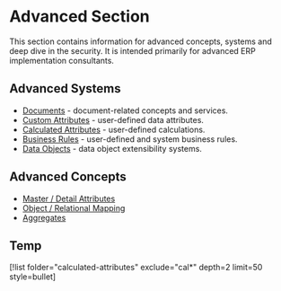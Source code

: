 # Advanced Section

This section contains information for advanced concepts, systems and deep dive in the security.
It is intended primarily for advanced ERP implementation consultants.

## Advanced Systems

- [Documents](documents/index.md) - document-related concepts and services.
- [Custom Attributes](custom-attributes/overview.md) - user-defined data attributes.
- [Calculated Attributes](calculated-attributes/index.md) - user-defined calculations.
- [Business Rules](business-rules/overview.md) - user-defined and system business rules.
- [Data Objects](data-objects/index.md) - data object extensibility systems.

## Advanced Concepts

- [Master / Detail Attributes](concepts/master-detail-attributes.md)
- [Object / Relational Mapping](concepts/object-relational-mapping.md)
- [Aggregates](concepts/aggregates.md)

## Temp

[!list folder="calculated-attributes" exclude="cal*" depth=2 limit=50 style=bullet]
